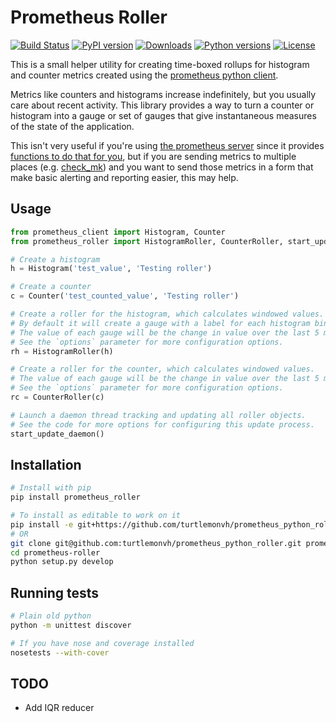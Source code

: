 # Prometheus Roller
[![Build Status](https://travis-ci.org/turtlemonvh/prometheus_python_roller.png?branch=master)](https://travis-ci.org/turtlemonvh/prometheus_python_roller)
[![PyPI version](https://img.shields.io/pypi/v/prometheus_roller.svg)](https://pypi.python.org/pypi/prometheus_roller)
[![Downloads](http://img.shields.io/pypi/dm/prometheus_roller.svg)](https://pypi.python.org/pypi/prometheus_roller)
[![Python versions](https://img.shields.io/pypi/pyversions/prometheus_roller.svg)](https://pypi.python.org/pypi/prometheus_roller)
[![License](https://img.shields.io/pypi/l/prometheus_roller.svg)](https://pypi.python.org/pypi/prometheus_roller)


This is a small helper utility for creating time-boxed rollups for histogram and counter metrics created using the [prometheus python client](https://github.com/prometheus/client_python).

Metrics like counters and histograms increase indefinitely, but you usually care about recent activity.  This library provides a way to turn a counter or histogram into a gauge or set of gauges that give instantaneous measures of the state of the application.

This isn't very useful if you're using [the prometheus server](https://github.com/prometheus/prometheus) since it provides [functions to do that for you](https://prometheus.io/docs/querying/functions/), but if you are sending metrics to multiple places (e.g. [check_mk](https://mathias-kettner.de/checkmk_localchecks.html)) and you want to send those metrics in a form that make basic alerting and reporting easier, this may help.

## Usage

```python
from prometheus_client import Histogram, Counter
from prometheus_roller import HistogramRoller, CounterRoller, start_update_daemon

# Create a histogram
h = Histogram('test_value', 'Testing roller')

# Create a counter
c = Counter('test_counted_value', 'Testing roller')

# Create a roller for the histogram, which calculates windowed values.
# By default it will create a gauge with a label for each histogram bin.
# The value of each gauge will be the change in value over the last 5 minutes, updated every 5 seconds.
# See the `options` parameter for more configuration options.
rh = HistogramRoller(h)

# Create a roller for the counter, which calculates windowed values.
# The value of each gauge will be the change in value over the last 5 minutes, updated every 5 seconds.
# See the `options` parameter for more configuration options.
rc = CounterRoller(c)

# Launch a daemon thread tracking and updating all roller objects.
# See the code for more options for configuring this update process.
start_update_daemon()
```

## Installation

```bash
# Install with pip
pip install prometheus_roller

# To install as editable to work on it
pip install -e git+https://github.com/turtlemonvh/prometheus_python_roller.git#egg=prometheus_python_roller
# OR
git clone git@github.com:turtlemonvh/prometheus_python_roller.git prometheus-roller
cd prometheus-roller
python setup.py develop
```

## Running tests

```bash
# Plain old python
python -m unittest discover

# If you have nose and coverage installed
nosetests --with-cover
```

## TODO

* Add IQR reducer



